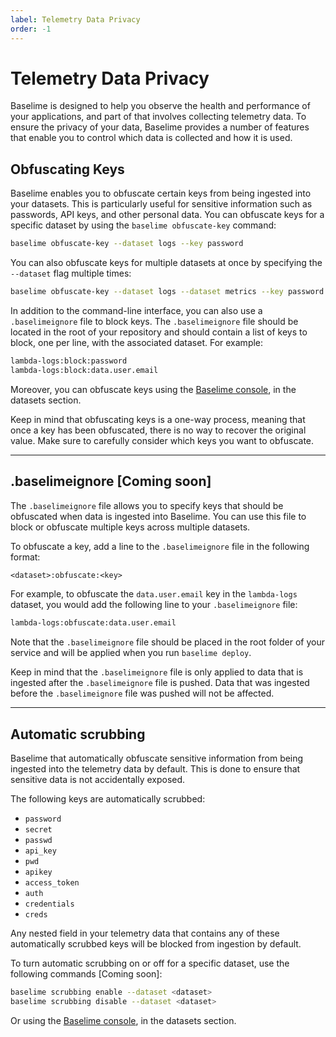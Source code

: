 ```yaml
---
label: Telemetry Data Privacy
order: -1
---
```


# Telemetry Data Privacy

Baselime is designed to help you observe the health and performance of your applications, and part of that involves collecting telemetry data. To ensure the privacy of your data, Baselime provides a number of features that enable you to control which data is collected and how it is used.

## Obfuscating Keys

Baselime enables you to obfuscate certain keys from being ingested into your datasets. This is particularly useful for sensitive information such as passwords, API keys, and other personal data. You can obfuscate keys for a specific dataset by using the `baselime obfuscate-key` command:

```bash :icon-terminal: terminal
baselime obfuscate-key --dataset logs --key password
```

You can also obfuscate keys for multiple datasets at once by specifying the `--dataset` flag multiple times:

```bash :icon-terminal: terminal
baselime obfuscate-key --dataset logs --dataset metrics --key password
```

In addition to the command-line interface, you can also use a `.baselimeignore` file to block keys. The `.baselimeignore` file should be located in the root of your repository and should contain a list of keys to block, one per line, with the associated dataset. For example:

```txt # :icon-code: .baselimeignore
lambda-logs:block:password
lambda-logs:block:data.user.email
```

Moreover, you can obfuscate keys using the [Baselime console](https://console.baselime.io), in the datasets section.

Keep in mind that obfuscating keys is a one-way process, meaning that once a key has been obfuscated, there is no way to recover the original value. Make sure to carefully consider which keys you want to obfuscate.

---

## .baselimeignore [Coming soon]

The `.baselimeignore` file allows you to specify keys that should be obfuscated when data is ingested into Baselime. You can use this file to block or obfuscate multiple keys across multiple datasets.

To obfuscate a key, add a line to the `.baselimeignore` file in the following format:

```txt # :icon-code: .baselimeignore
<dataset>:obfuscate:<key>
```

For example, to obfuscate the `data.user.email` key in the `lambda-logs` dataset, you would add the following line to your `.baselimeignore` file:

```txt # :icon-code: .baselimeignore
lambda-logs:obfuscate:data.user.email
```

Note that the `.baselimeignore` file should be placed in the root folder of your service and will be applied when you run `baselime deploy`.

Keep in mind that the `.baselimeignore` file is only applied to data that is ingested after the `.baselimeignore` file is pushed. Data that was ingested before the `.baselimeignore` file was pushed will not be affected.

---

## Automatic scrubbing

Baselime that automatically obfuscate sensitive information from being ingested into the telemetry data by default. This is done to ensure that sensitive data is not accidentally exposed.

The following keys are automatically scrubbed:

- `password`
- `secret`
- `passwd`
- `api_key`
- `pwd`
- `apikey`
- `access_token`
- `auth`
- `credentials`
- `creds`

Any nested field in your telemetry data that contains any of these automatically scrubbed keys will be blocked from ingestion by default.

To turn automatic scrubbing on or off for a specific dataset, use the following commands [Coming soon]:

```bash :icon-terminal: terminal
baselime scrubbing enable --dataset <dataset>
baselime scrubbing disable --dataset <dataset>
```

Or using the [Baselime console](https://console.baselime.io), in the datasets section.
